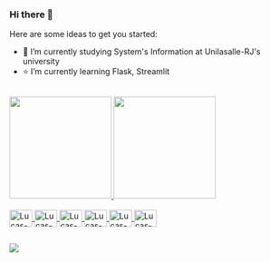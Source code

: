 ### Hi there 👋
Here are some ideas to get you started:

- 💼 I’m currently studying System's Information at Unilasalle-RJ's university
- ⭐ I’m currently learning Flask, Streamlit
##
<div>
  <a href="https://github.com/lukavmm">
  <img height="180em" src="https://github-readme-stats.vercel.app/api?username=lukavmm&show_icons=true&theme=dark&include_all_commits=true&count_private=true"/>
  <img height="180em" src="https://github-readme-stats.vercel.app/api/top-langs/?username=lukavmm&layout=compact&langs_count=16&theme=dark"/>
</div>
 <div style="display: inline_block"><br>
    <img align="center" alt="Lucas-html" height="30" width="40" src="https://cdn.jsdelivr.net/gh/devicons/devicon/icons/html5/html5-original.svg"/>
   <img align="center" alt="Lucas-css" height="30" width="40" src="https://cdn.jsdelivr.net/gh/devicons/devicon/icons/css3/css3-original.svg"/>
   <img align="center" alt="Lucas-C" height="30" width="40" src="https://cdn.jsdelivr.net/gh/devicons/devicon/icons/c/c-original.svg"/>
   <img align="center" alt="Lucas-js" height="30" width="40" src="https://cdn.jsdelivr.net/gh/devicons/devicon/icons/javascript/javascript-plain.svg"/>
   <img align="center" alt="Lucas-python" height="30" width="40" src="https://cdn.jsdelivr.net/gh/devicons/devicon/icons/python/python-original.svg"/>
   <img align="center" alt="Lucas-sql" height="30" width="40" src="https://cdn.jsdelivr.net/gh/devicons/devicon/icons/mysql/mysql-original.svg"/>
  </div>
  
  
## 
   
<div>
  <a href="mailto:lucas.veiga@soulasalle.com.br"><img src="https://img.shields.io/badge/Gmail-D14836?style=for-the-badge&logo=gmail&logoColor=white" target="_blank"></a>
</div>
